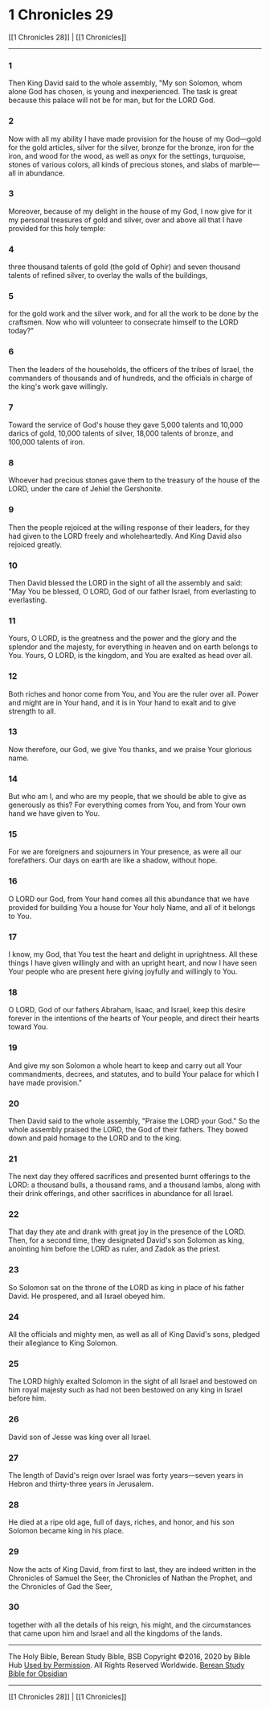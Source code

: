 # 1 Chronicles 29

[[1 Chronicles 28]] | [[1 Chronicles]]

---

### 1
Then King David said to the whole assembly, "My son Solomon, whom alone God has chosen, is young and inexperienced. The task is great because this palace will not be for man, but for the LORD God.

### 2
Now with all my ability I have made provision for the house of my God—gold for the gold articles, silver for the silver, bronze for the bronze, iron for the iron, and wood for the wood, as well as onyx for the settings, turquoise, stones of various colors, all kinds of precious stones, and slabs of marble—all in abundance.

### 3
Moreover, because of my delight in the house of my God, I now give for it my personal treasures of gold and silver, over and above all that I have provided for this holy temple:

### 4
three thousand talents of gold (the gold of Ophir) and seven thousand talents of refined silver, to overlay the walls of the buildings,

### 5
for the gold work and the silver work, and for all the work to be done by the craftsmen. Now who will volunteer to consecrate himself to the LORD today?"

### 6
Then the leaders of the households, the officers of the tribes of Israel, the commanders of thousands and of hundreds, and the officials in charge of the king's work gave willingly.

### 7
Toward the service of God's house they gave 5,000 talents and 10,000 darics of gold, 10,000 talents of silver, 18,000 talents of bronze, and 100,000 talents of iron.

### 8
Whoever had precious stones gave them to the treasury of the house of the LORD, under the care of Jehiel the Gershonite.

### 9
Then the people rejoiced at the willing response of their leaders, for they had given to the LORD freely and wholeheartedly. And King David also rejoiced greatly.

### 10
Then David blessed the LORD in the sight of all the assembly and said: "May You be blessed, O LORD, God of our father Israel, from everlasting to everlasting.

### 11
Yours, O LORD, is the greatness and the power and the glory and the splendor and the majesty, for everything in heaven and on earth belongs to You. Yours, O LORD, is the kingdom, and You are exalted as head over all.

### 12
Both riches and honor come from You, and You are the ruler over all. Power and might are in Your hand, and it is in Your hand to exalt and to give strength to all.

### 13
Now therefore, our God, we give You thanks, and we praise Your glorious name.

### 14
But who am I, and who are my people, that we should be able to give as generously as this? For everything comes from You, and from Your own hand we have given to You.

### 15
For we are foreigners and sojourners in Your presence, as were all our forefathers. Our days on earth are like a shadow, without hope.

### 16
O LORD our God, from Your hand comes all this abundance that we have provided for building You a house for Your holy Name, and all of it belongs to You.

### 17
I know, my God, that You test the heart and delight in uprightness. All these things I have given willingly and with an upright heart, and now I have seen Your people who are present here giving joyfully and willingly to You.

### 18
O LORD, God of our fathers Abraham, Isaac, and Israel, keep this desire forever in the intentions of the hearts of Your people, and direct their hearts toward You.

### 19
And give my son Solomon a whole heart to keep and carry out all Your commandments, decrees, and statutes, and to build Your palace for which I have made provision."

### 20
Then David said to the whole assembly, "Praise the LORD your God." So the whole assembly praised the LORD, the God of their fathers. They bowed down and paid homage to the LORD and to the king.

### 21
The next day they offered sacrifices and presented burnt offerings to the LORD: a thousand bulls, a thousand rams, and a thousand lambs, along with their drink offerings, and other sacrifices in abundance for all Israel.

### 22
That day they ate and drank with great joy in the presence of the LORD. Then, for a second time, they designated David's son Solomon as king, anointing him before the LORD as ruler, and Zadok as the priest.

### 23
So Solomon sat on the throne of the LORD as king in place of his father David. He prospered, and all Israel obeyed him.

### 24
All the officials and mighty men, as well as all of King David's sons, pledged their allegiance to King Solomon.

### 25
The LORD highly exalted Solomon in the sight of all Israel and bestowed on him royal majesty such as had not been bestowed on any king in Israel before him.

### 26
David son of Jesse was king over all Israel.

### 27
The length of David's reign over Israel was forty years—seven years in Hebron and thirty-three years in Jerusalem.

### 28
He died at a ripe old age, full of days, riches, and honor, and his son Solomon became king in his place.

### 29
Now the acts of King David, from first to last, they are indeed written in the Chronicles of Samuel the Seer, the Chronicles of Nathan the Prophet, and the Chronicles of Gad the Seer,

### 30
together with all the details of his reign, his might, and the circumstances that came upon him and Israel and all the kingdoms of the lands.

---

The Holy Bible, Berean Study Bible, BSB
Copyright ©2016, 2020 by Bible Hub
[Used by Permission](https://berean.bible/terms.htm). All Rights Reserved Worldwide.
[Berean Study Bible for Obsidian](https://github.com/gapmiss/berean-study-bible-for-obsidian)

---

[[1 Chronicles 28]] | [[1 Chronicles]]


